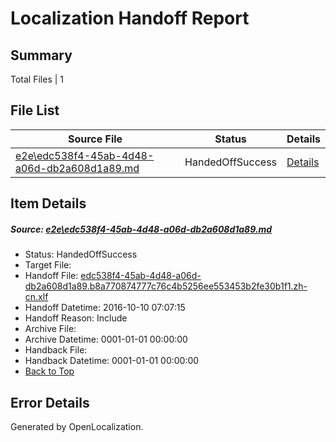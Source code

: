 # <a name='report-top'></a> Localization Handoff Report

## Summary
 Total Files | 1

## File List
 Source File | Status | Details 
 ----------- | ------ | ------- 
 [e2e\edc538f4-45ab-4d48-a06d-db2a608d1a89.md](https://github.com/OpenLocalizationTestOrg/ol-test0/blob/e12094014a7eef7ee7b4edf4e9bf664cc61a5e6e/e2e/edc538f4-45ab-4d48-a06d-db2a608d1a89.md) | HandedOffSuccess | [Details](#b261d973e5f99b8761fd4800e8a1a29a797ef3091)

## Item Details
##### <a name='b261d973e5f99b8761fd4800e8a1a29a797ef3091'></a> Source: [e2e\edc538f4-45ab-4d48-a06d-db2a608d1a89.md](https://github.com/OpenLocalizationTestOrg/ol-test0/blob/e12094014a7eef7ee7b4edf4e9bf664cc61a5e6e/e2e/edc538f4-45ab-4d48-a06d-db2a608d1a89.md)
* Status: HandedOffSuccess
* Target File: 
* Handoff File: [edc538f4-45ab-4d48-a06d-db2a608d1a89.b8a770874777c76c4b5256ee553453b2fe30b1f1.zh-cn.xlf](https://github.com/OpenLocalizationTestOrg/ol-test0-handoff/blob/1d195c5f5d86b2c91f6d0434e1b34b1be5985348/ol-handoff/OpenLocalizationTestOrg/ol-test0-zhcn/qimu/ht/edc538f4-45ab-4d48-a06d-db2a608d1a89.b8a770874777c76c4b5256ee553453b2fe30b1f1.zh-cn.xlf)
* Handoff Datetime: 2016-10-10 07:07:15
* Handoff Reason: Include
* Archive File: 
* Archive Datetime: 0001-01-01 00:00:00
* Handback File: 
* Handback Datetime: 0001-01-01 00:00:00
* [Back to Top](#report-top)


## Error Details

Generated by OpenLocalization.
